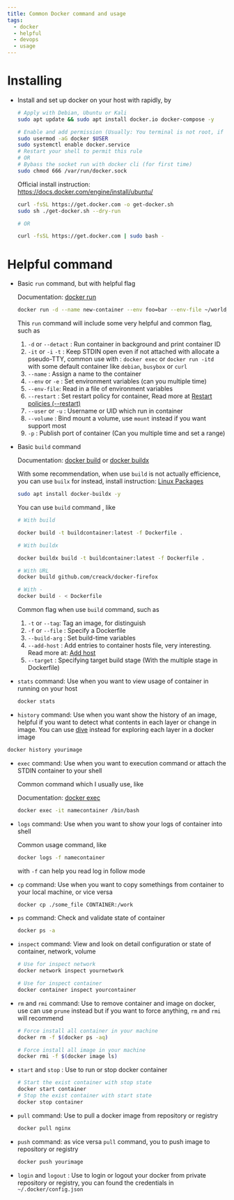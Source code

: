 ```yaml
---
title: Common Docker command and usage
tags:
  - docker
  - helpful
  - devops
  - usage
---
```

# Installing

- Install and set up docker on your host with rapidly, by

	```bash
	# Apply with Debian, Ubuntu or Kali
	sudo apt update && sudo apt install docker.io docker-compose -y
	
	# Enable and add permission (Usually: You terminal is not root, if root you can escape)
	sudo usermod -aG docker $USER
	sudo systemctl enable docker.service
	# Restart your shell to permit this rule
	# OR
	# Bybass the socket run with docker cli (for first time)
	sudo chmod 666 /var/run/docker.sock
	```

	Official install instruction: https://docs.docker.com/engine/install/ubuntu/

	```bash
	curl -fsSL https://get.docker.com -o get-docker.sh
	sudo sh ./get-docker.sh --dry-run
	
	# OR
	
	curl -fsSL https://get.docker.com | sudo bash -
	```

# Helpful command

- Basic `run` command, but with helpful flag

	Documentation: [docker run](https://docs.docker.com/reference/cli/docker/container/run/)

	```bash
	docker run -d --name new-container --env foo=bar --env-file ~/world_env --restart always -u root --volume new:/data -p 80:80 -p 2345-5678:2345:5678 busybox
	```

	This `run` command will include some very helpful and common flag, such as
	
	1. `-d` or `--detact` : Run container in background and print container ID
	2. `-it` or `-i`  `-t` : Keep STDIN open even if not attached with allocate a pseudo-TTY, common use with : `docker exec` or `docker run -itd` with some default container like `debian`, `busybox` or `curl`
	3. `--name` : Assign a name to the container
	4. `--env` or `-e` :  Set environment variables (can you multiple time)
	5. `--env-file`:  Read in a file of environment variables
	6. `--restart` : Set restart policy for container, Read more at [Restart policies (--restart)](https://docs.docker.com/reference/cli/docker/container/run/#restart)
	7. `--user` or `-u` : Username or UID which run in container
	8. `--volume` : Bind mount a volume, use `mount` instead if you want support most
	9. `-p` : Publish port of container (Can you multiple time and set a range)

- Basic `build` command

	Documentation: [docker build](https://docs.docker.com/reference/cli/docker/image/build/) or [docker buildx](https://docs.docker.com/reference/cli/docker/buildx/)

	With some recommendation, when use `build` is not actually efficience, you can use `builx` for instead, install instruction: [Linux Packages](https://github.com/docker/buildx?tab=readme-ov-file#linux-packages)
	
	```bash
	sudo apt install docker-buildx -y
	```

	You can use `build` command , like
	
	```bash
	# With build
	
	docker build -t buildcontainer:latest -f Dockerfile .
	
	# With buildx
	
	docker buildx build -t buildcontainer:latest -f Dockerfile .
	
	# With URL
	docker build github.com/creack/docker-firefox
	
	# With -
	docker build - < Dockerfile
	```
	
	Common flag when use `build` command, such as
	1. `-t` or `--tag`: Tag an image, for distinguish
	2. `-f` or `--file` : Specify a Dockerfile
	3. `--build-arg` : Set build-time variables
	4. `--add-host` : Add entries to container hosts file, very interesting. Read more at: [Add host](https://docs.docker.com/reference/cli/docker/image/build/#add-host)
	5. `--target` : Specifying target build stage (With the multiple stage in Dockerfile)


- `stats` command: Use when you want to view usage of container in running on your host

	```bash
	docker stats
	```


- `history` command: Use when you want show the history of an image, helpful if you want to detect what contents in each layer or change in image. You can use [dive](https://github.com/wagoodman/dive) instead for exploring each layer in a docker image

```bash
docker history yourimage
```

- `exec` command: Use when you want to execution command or attach the STDIN container to your shell

	Common command which I usually use, like

	Documentation: [docker exec](https://docs.docker.com/reference/cli/docker/container/exec/)
	
	```bash
	docker exec -it namecontainer /bin/bash
	```

- `logs` command: Use when you want to show your logs of container into shell

	Common usage command, like

	```bash
	docker logs -f namecontainer
	```
	
	with `-f` can help you read log in follow mode

- `cp` command: Use when you want to copy somethings from container to your local machine, or vice versa
	
	```bash
	docker cp ./some_file CONTAINER:/work
	```

- `ps` command: Check and validate state of container
	
	```bash
	docker ps -a 
	```

- `inspect` command: View and look on detail configuration or state of container, network, volume

	```bash
	# Use for inspect network
	docker network inspect yournetwork
	
	# Use for inspect container
	docker container inspect yourcontainer
	```

- `rm` and `rmi` command: Use to remove container and image on docker, use can use `prune` instead but if you want to force anything, `rm` and `rmi` will recommend
	
	```bash
	# Force install all container in your machine
	docker rm -f $(docker ps -aq)
	
	# Force install all image in your machine
	docker rmi -f $(docker image ls)
	```

- `start` and `stop` : Use to run or stop docker container

	```bash
	# Start the exist container with stop state
	docker start container
	# Stop the exist container with start state
	docker stop container
	```

- `pull` command: Use to pull a docker image from repository or registry
	
	```bash
	docker pull nginx
	```

- `push` command: as vice versa `pull` command, you to push image to repository or registry

	```bash
	docker push yourimage
	```

- `login` and `logout` : Use to login or logout your docker from private repository or registry, you can found the credentials in `~/.docker/config.json`